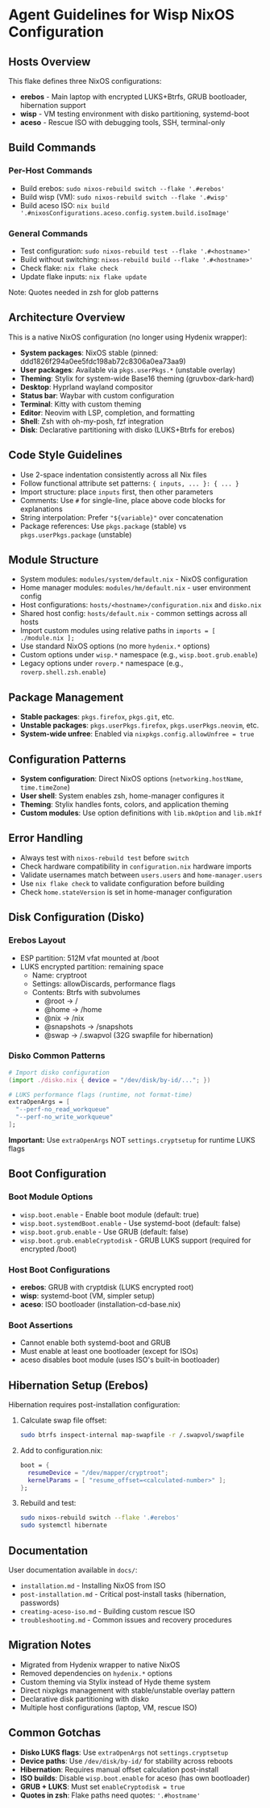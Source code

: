# Agent Guidelines for Wisp NixOS Configuration

## Hosts Overview

This flake defines three NixOS configurations:

- **erebos** - Main laptop with encrypted LUKS+Btrfs, GRUB bootloader, hibernation support
- **wisp** - VM testing environment with disko partitioning, systemd-boot
- **aceso** - Rescue ISO with debugging tools, SSH, terminal-only

## Build Commands

### Per-Host Commands

- Build erebos: `sudo nixos-rebuild switch --flake '.#erebos'`
- Build wisp (VM): `sudo nixos-rebuild switch --flake '.#wisp'`
- Build aceso ISO: `nix build '.#nixosConfigurations.aceso.config.system.build.isoImage'`

### General Commands

- Test configuration: `sudo nixos-rebuild test --flake '.#<hostname>'`
- Build without switching: `nixos-rebuild build --flake '.#<hostname>'`
- Check flake: `nix flake check`
- Update flake inputs: `nix flake update`

Note: Quotes needed in zsh for glob patterns

## Architecture Overview

This is a native NixOS configuration (no longer using Hydenix wrapper):

- **System packages**: NixOS stable (pinned: ddd1826f294a0ee5fdc198ab72c8306a0ea73aa9)
- **User packages**: Available via `pkgs.userPkgs.*` (unstable overlay)
- **Theming**: Stylix for system-wide Base16 theming (gruvbox-dark-hard)
- **Desktop**: Hyprland wayland compositor
- **Status bar**: Waybar with custom configuration
- **Terminal**: Kitty with custom theming
- **Editor**: Neovim with LSP, completion, and formatting
- **Shell**: Zsh with oh-my-posh, fzf integration
- **Disk**: Declarative partitioning with disko (LUKS+Btrfs for erebos)

## Code Style Guidelines

- Use 2-space indentation consistently across all Nix files
- Follow functional attribute set patterns: `{ inputs, ... }: { ... }`
- Import structure: place `inputs` first, then other parameters
- Comments: Use `#` for single-line, place above code blocks for explanations
- String interpolation: Prefer `"${variable}"` over concatenation
- Package references: Use `pkgs.package` (stable) vs `pkgs.userPkgs.package` (unstable)

## Module Structure

- System modules: `modules/system/default.nix` - NixOS configuration
- Home manager modules: `modules/hm/default.nix` - user environment config
- Host configurations: `hosts/<hostname>/configuration.nix` and `disko.nix`
- Shared host config: `hosts/default.nix` - common settings across all hosts
- Import custom modules using relative paths in `imports = [ ./module.nix ];`
- Use standard NixOS options (no more `hydenix.*` options)
- Custom options under `wisp.*` namespace (e.g., `wisp.boot.grub.enable`)
- Legacy options under `roverp.*` namespace (e.g., `roverp.shell.zsh.enable`)

## Package Management

- **Stable packages**: `pkgs.firefox`, `pkgs.git`, etc.
- **Unstable packages**: `pkgs.userPkgs.firefox`, `pkgs.userPkgs.neovim`, etc.
- **System-wide unfree**: Enabled via `nixpkgs.config.allowUnfree = true`

## Configuration Patterns

- **System configuration**: Direct NixOS options (`networking.hostName`, `time.timeZone`)
- **User shell**: System enables zsh, home-manager configures it
- **Theming**: Stylix handles fonts, colors, and application theming
- **Custom modules**: Use option definitions with `lib.mkOption` and `lib.mkIf`

## Error Handling

- Always test with `nixos-rebuild test` before `switch`
- Check hardware compatibility in `configuration.nix` hardware imports
- Validate usernames match between `users.users` and `home-manager.users`
- Use `nix flake check` to validate configuration before building
- Check `home.stateVersion` is set in home-manager configuration

## Disk Configuration (Disko)

### Erebos Layout
- ESP partition: 512M vfat mounted at /boot
- LUKS encrypted partition: remaining space
  - Name: cryptroot
  - Settings: allowDiscards, performance flags
  - Contents: Btrfs with subvolumes
    - @root → /
    - @home → /home
    - @nix → /nix
    - @snapshots → /snapshots
    - @swap → /.swapvol (32G swapfile for hibernation)

### Disko Common Patterns
```nix
# Import disko configuration
(import ./disko.nix { device = "/dev/disk/by-id/..."; })

# LUKS performance flags (runtime, not format-time)
extraOpenArgs = [
  "--perf-no_read_workqueue"
  "--perf-no_write_workqueue"
];
```

**Important:** Use `extraOpenArgs` NOT `settings.cryptsetup` for runtime LUKS flags

## Boot Configuration

### Boot Module Options
- `wisp.boot.enable` - Enable boot module (default: true)
- `wisp.boot.systemdBoot.enable` - Use systemd-boot (default: false)
- `wisp.boot.grub.enable` - Use GRUB (default: false)
- `wisp.boot.grub.enableCryptodisk` - GRUB LUKS support (required for encrypted /boot)

### Host Boot Configurations
- **erebos**: GRUB with cryptdisk (LUKS encrypted root)
- **wisp**: systemd-boot (VM, simpler setup)
- **aceso**: ISO bootloader (installation-cd-base.nix)

### Boot Assertions
- Cannot enable both systemd-boot and GRUB
- Must enable at least one bootloader (except for ISOs)
- aceso disables boot module (uses ISO's built-in bootloader)

## Hibernation Setup (Erebos)

Hibernation requires post-installation configuration:

1. Calculate swap file offset:
   ```bash
   sudo btrfs inspect-internal map-swapfile -r /.swapvol/swapfile
   ```

2. Add to configuration.nix:
   ```nix
   boot = {
     resumeDevice = "/dev/mapper/cryptroot";
     kernelParams = [ "resume_offset=<calculated-number>" ];
   };
   ```

3. Rebuild and test:
   ```bash
   sudo nixos-rebuild switch --flake '.#erebos'
   sudo systemctl hibernate
   ```

## Documentation

User documentation available in `docs/`:
- `installation.md` - Installing NixOS from ISO
- `post-installation.md` - Critical post-install tasks (hibernation, passwords)
- `creating-aceso-iso.md` - Building custom rescue ISO
- `troubleshooting.md` - Common issues and recovery procedures

## Migration Notes

- Migrated from Hydenix wrapper to native NixOS
- Removed dependencies on `hydenix.*` options
- Custom theming via Stylix instead of Hyde theme system
- Direct nixpkgs management with stable/unstable overlay pattern
- Declarative disk partitioning with disko
- Multiple host configurations (laptop, VM, rescue ISO)

## Common Gotchas

- **Disko LUKS flags**: Use `extraOpenArgs` not `settings.cryptsetup`
- **Device paths**: Use `/dev/disk/by-id/` for stability across reboots
- **Hibernation**: Requires manual offset calculation post-install
- **ISO builds**: Disable `wisp.boot.enable` for aceso (has own bootloader)
- **GRUB + LUKS**: Must set `enableCryptodisk = true`
- **Quotes in zsh**: Flake paths need quotes: `'.#hostname'`


